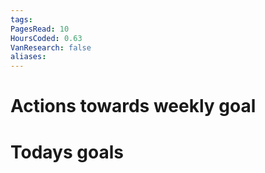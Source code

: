 ```yaml
---
tags: 
PagesRead: 10
HoursCoded: 0.63
VanResearch: false
aliases:
---
```

# Actions towards weekly goal
# Todays goals